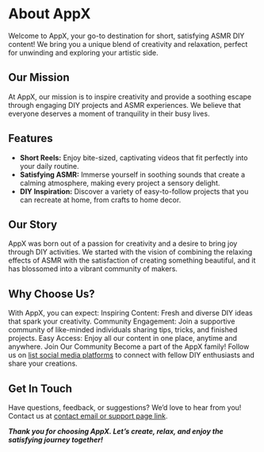 # About AppX
Welcome to AppX, your go-to destination for short, satisfying ASMR DIY content! We bring you a unique blend of creativity and relaxation, perfect for unwinding and exploring your artistic side.
## Our Mission
At AppX, our mission is to inspire creativity and provide a soothing escape through engaging DIY projects and ASMR experiences. We believe that everyone deserves a moment of tranquility in their busy lives.
## Features
- **Short Reels:** Enjoy bite-sized, captivating videos that fit perfectly into your daily routine.
- **Satisfying ASMR:** Immerse yourself in soothing sounds that create a calming atmosphere, making every project a sensory delight.
- **DIY Inspiration:** Discover a variety of easy-to-follow projects that you can recreate at home, from crafts to home decor.
## Our Story
AppX was born out of a passion for creativity and a desire to bring joy through DIY activities. We started with the vision of combining the relaxing effects of ASMR with the satisfaction of creating something beautiful, and it has blossomed into a vibrant community of makers.
## Why Choose Us?
With AppX, you can expect:
Inspiring Content: Fresh and diverse DIY ideas that spark your creativity.
Community Engagement: Join a supportive community of like-minded individuals sharing tips, tricks, and finished projects.
Easy Access: Enjoy all our content in one place, anytime and anywhere.
Join Our Community
Become a part of the AppX family! Follow us on [list social media platforms][1] to connect with fellow DIY enthusiasts and share your creations.
## Get In Touch
Have questions, feedback, or suggestions? We’d love to hear from you! Contact us at [contact email or support page link][2].

***Thank you for choosing AppX. Let’s create, relax, and enjoy the satisfying journey together!***

[1]: http://example.com/ "Title"
[2]: http://example.org/ "Title"
